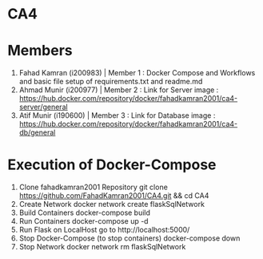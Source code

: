 # CA4

# Members
1. Fahad Kamran (i200983) | Member 1 : Docker Compose and Workflows and basic file setup of requirements.txt and readme.md
2. Ahmad Munir (i200977)  | Member 2 : Link for Server image : https://hub.docker.com/repository/docker/fahadkamran2001/ca4-server/general
3. Atif Munir (i190600)   | Member 3 : Link for Database image : https://hub.docker.com/repository/docker/fahadkamran2001/ca4-db/general

# Execution of Docker-Compose
1. Clone fahadkamran2001 Repository
   git clone https://github.com/FahadKamran2001/CA4.git && cd CA4
2. Create Network
   docker network create flaskSqlNetwork
3. Build Containers
   docker-compose build
4. Run Containers
   docker-compose up -d
5. Run Flask on LocalHost
   go to http://localhost:5000/
6. Stop Docker-Compose (to stop containers)
   docker-compose down
7. Stop Network
   docker network rm flaskSqlNetwork
